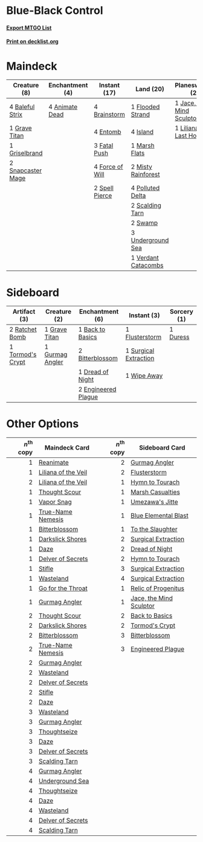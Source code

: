 # Blue-Black Control

#### [Export MTGO List](../collection/Blue-Black%20Control/Blue-Black%20Control.txt)
#### [Print on decklist.org](http://decklist.org/?deckmain=4%09Animate%20Dead%0A4%09Baleful%20Strix%0A4%09Brainstorm%0A2%09Collective%20Brutality%0A1%09Deep%20Analysis%0A4%09Entomb%0A3%09Fatal%20Push%0A1%09Flooded%20Strand%0A4%09Force%20of%20Will%0A1%09Grave%20Titan%0A1%09Griselbrand%0A4%09Island%0A1%09Jace,%20the%20Mind%20Sculptor%0A1%09Liliana,%20the%20Last%20Hope%0A1%09Marsh%20Flats%0A2%09Misty%20Rainforest%0A4%09Polluted%20Delta%0A4%09Ponder%0A2%09Scalding%20Tarn%0A2%09Snapcaster%20Mage%0A2%09Spell%20Pierce%0A2%09Swamp%0A2%09Thoughtseize%0A3%09Underground%20Sea%0A1%09Verdant%20Catacombs&deckside=1%09Back%20to%20Basics%0A2%09Bitterblossom%0A1%09Dread%20of%20Night%0A1%09Duress%0A2%09Engineered%20Plague%0A1%09Flusterstorm%0A1%09Grave%20Titan%0A1%09Gurmag%20Angler%0A2%09Ratchet%20Bomb%0A1%09Surgical%20Extraction%0A1%09Tormod's%20Crypt%0A1%09Wipe%20Away)
# Maindeck

|                                        Creature (8)                                        |                                     Enchantment (4)                                     |                                       Instant (17)                                       |                                          Land (20)                                           |                                          Planeswalker (2)                                          |                                           Sorcery (9)                                           |
|--------------------------------------------------------------------------------------------|-----------------------------------------------------------------------------------------|------------------------------------------------------------------------------------------|----------------------------------------------------------------------------------------------|----------------------------------------------------------------------------------------------------|-------------------------------------------------------------------------------------------------|
|4 [Baleful Strix](http://gatherer.wizards.com/Pages/Card/Details.aspx?multiverseid=423507)  |4 [Animate Dead](http://gatherer.wizards.com/Pages/Card/Details.aspx?multiverseid=265167)|4 [Brainstorm](http://gatherer.wizards.com/Pages/Card/Details.aspx?multiverseid=382871)   |1 [Flooded Strand](http://gatherer.wizards.com/Pages/Card/Details.aspx?multiverseid=405098)   |1 [Jace, the Mind Sculptor](http://gatherer.wizards.com/Pages/Card/Details.aspx?multiverseid=382979)|2 [Collective Brutality](http://gatherer.wizards.com/Pages/Card/Details.aspx?multiverseid=414380)|
|1 [Grave Titan](http://gatherer.wizards.com/Pages/Card/Details.aspx?multiverseid=389540)    |                                                                                         |4 [Entomb](http://gatherer.wizards.com/Pages/Card/Details.aspx?multiverseid=270456)       |4 [Island](http://gatherer.wizards.com/Pages/Card/Details.aspx?multiverseid=439602)           |1 [Liliana, the Last Hope](http://gatherer.wizards.com/Pages/Card/Details.aspx?multiverseid=414388) |1 [Deep Analysis](http://gatherer.wizards.com/Pages/Card/Details.aspx?multiverseid=382912)       |
|1 [Griselbrand](http://gatherer.wizards.com/Pages/Card/Details.aspx?multiverseid=425897)    |                                                                                         |3 [Fatal Push](http://gatherer.wizards.com/Pages/Card/Details.aspx?multiverseid=423724)   |1 [Marsh Flats](http://gatherer.wizards.com/Pages/Card/Details.aspx?multiverseid=426064)      |                                                                                                    |4 [Ponder](http://gatherer.wizards.com/Pages/Card/Details.aspx?multiverseid=451051)              |
|2 [Snapcaster Mage](http://gatherer.wizards.com/Pages/Card/Details.aspx?multiverseid=425875)|                                                                                         |4 [Force of Will](http://gatherer.wizards.com/Pages/Card/Details.aspx?multiverseid=382943)|2 [Misty Rainforest](http://gatherer.wizards.com/Pages/Card/Details.aspx?multiverseid=426065) |                                                                                                    |2 [Thoughtseize](http://gatherer.wizards.com/Pages/Card/Details.aspx?multiverseid=438676)        |
|                                                                                            |                                                                                         |2 [Spell Pierce](http://gatherer.wizards.com/Pages/Card/Details.aspx?multiverseid=425876) |4 [Polluted Delta](http://gatherer.wizards.com/Pages/Card/Details.aspx?multiverseid=405104)   |                                                                                                    |                                                                                                 |
|                                                                                            |                                                                                         |                                                                                          |2 [Scalding Tarn](http://gatherer.wizards.com/Pages/Card/Details.aspx?multiverseid=426069)    |                                                                                                    |                                                                                                 |
|                                                                                            |                                                                                         |                                                                                          |2 [Swamp](http://gatherer.wizards.com/Pages/Card/Details.aspx?multiverseid=439603)            |                                                                                                    |                                                                                                 |
|                                                                                            |                                                                                         |                                                                                          |3 [Underground Sea](http://gatherer.wizards.com/Pages/Card/Details.aspx?multiverseid=383142)  |                                                                                                    |                                                                                                 |
|                                                                                            |                                                                                         |                                                                                          |1 [Verdant Catacombs](http://gatherer.wizards.com/Pages/Card/Details.aspx?multiverseid=426074)|                                                                                                    |                                                                                                 |


# Sideboard

|                                       Artifact (3)                                        |                                       Creature (2)                                       |                                       Enchantment (6)                                       |                                          Instant (3)                                           |                                    Sorcery (1)                                    |
|-------------------------------------------------------------------------------------------|------------------------------------------------------------------------------------------|---------------------------------------------------------------------------------------------|------------------------------------------------------------------------------------------------|-----------------------------------------------------------------------------------|
|2 [Ratchet Bomb](http://gatherer.wizards.com/Pages/Card/Details.aspx?multiverseid=205482)  |1 [Grave Titan](http://gatherer.wizards.com/Pages/Card/Details.aspx?multiverseid=389540)  |1 [Back to Basics](http://gatherer.wizards.com/Pages/Card/Details.aspx?multiverseid=5711)    |1 [Flusterstorm](http://gatherer.wizards.com/Pages/Card/Details.aspx?multiverseid=382942)       |1 [Duress](http://gatherer.wizards.com/Pages/Card/Details.aspx?multiverseid=270465)|
|1 [Tormod's Crypt](http://gatherer.wizards.com/Pages/Card/Details.aspx?multiverseid=389723)|1 [Gurmag Angler](http://gatherer.wizards.com/Pages/Card/Details.aspx?multiverseid=391850)|2 [Bitterblossom](http://gatherer.wizards.com/Pages/Card/Details.aspx?multiverseid=397701)   |1 [Surgical Extraction](http://gatherer.wizards.com/Pages/Card/Details.aspx?multiverseid=397706)|                                                                                   |
|                                                                                           |                                                                                          |1 [Dread of Night](http://gatherer.wizards.com/Pages/Card/Details.aspx?multiverseid=4658)    |1 [Wipe Away](http://gatherer.wizards.com/Pages/Card/Details.aspx?multiverseid=118911)          |                                                                                   |
|                                                                                           |                                                                                          |2 [Engineered Plague](http://gatherer.wizards.com/Pages/Card/Details.aspx?multiverseid=12944)|                                                                                                |                                                                                   |


# Other Options

|*n*<sup>th</sup> copy|                                        Maindeck Card                                         |*n*<sup>th</sup> copy|                                          Sideboard Card                                          |
|--------------------:|----------------------------------------------------------------------------------------------|--------------------:|--------------------------------------------------------------------------------------------------|
|                    1|[Reanimate](http://gatherer.wizards.com/Pages/Card/Details.aspx?multiverseid=270452)          |                    2|[Gurmag Angler](http://gatherer.wizards.com/Pages/Card/Details.aspx?multiverseid=391850)          |
|                    1|[Liliana of the Veil](http://gatherer.wizards.com/Pages/Card/Details.aspx?multiverseid=425901)|                    2|[Flusterstorm](http://gatherer.wizards.com/Pages/Card/Details.aspx?multiverseid=382942)           |
|                    2|[Liliana of the Veil](http://gatherer.wizards.com/Pages/Card/Details.aspx?multiverseid=425901)|                    1|[Hymn to Tourach](http://gatherer.wizards.com/Pages/Card/Details.aspx?multiverseid=382976)        |
|                    1|[Thought Scour](http://gatherer.wizards.com/Pages/Card/Details.aspx?multiverseid=438642)      |                    1|[Marsh Casualties](http://gatherer.wizards.com/Pages/Card/Details.aspx?multiverseid=401696)       |
|                    1|[Vapor Snag](http://gatherer.wizards.com/Pages/Card/Details.aspx?multiverseid=397738)         |                    1|[Umezawa's Jitte](http://gatherer.wizards.com/Pages/Card/Details.aspx?multiverseid=416756)        |
|                    1|[True-Name Nemesis](http://gatherer.wizards.com/Pages/Card/Details.aspx?multiverseid=376562)  |                    1|[Blue Elemental Blast](http://gatherer.wizards.com/Pages/Card/Details.aspx?multiverseid=202520)   |
|                    1|[Bitterblossom](http://gatherer.wizards.com/Pages/Card/Details.aspx?multiverseid=397701)      |                    1|[To the Slaughter](http://gatherer.wizards.com/Pages/Card/Details.aspx?multiverseid=409889)       |
|                    1|[Darkslick Shores](http://gatherer.wizards.com/Pages/Card/Details.aspx?multiverseid=209400)   |                    2|[Surgical Extraction](http://gatherer.wizards.com/Pages/Card/Details.aspx?multiverseid=397706)    |
|                    1|[Daze](http://gatherer.wizards.com/Pages/Card/Details.aspx?multiverseid=413586)               |                    2|[Dread of Night](http://gatherer.wizards.com/Pages/Card/Details.aspx?multiverseid=4658)           |
|                    1|[Delver of Secrets](http://gatherer.wizards.com/Pages/Card/Details.aspx?multiverseid=439326)  |                    2|[Hymn to Tourach](http://gatherer.wizards.com/Pages/Card/Details.aspx?multiverseid=382976)        |
|                    1|[Stifle](http://gatherer.wizards.com/Pages/Card/Details.aspx?multiverseid=429877)             |                    3|[Surgical Extraction](http://gatherer.wizards.com/Pages/Card/Details.aspx?multiverseid=397706)    |
|                    1|[Wasteland](http://gatherer.wizards.com/Pages/Card/Details.aspx?multiverseid=413790)          |                    4|[Surgical Extraction](http://gatherer.wizards.com/Pages/Card/Details.aspx?multiverseid=397706)    |
|                    1|[Go for the Throat](http://gatherer.wizards.com/Pages/Card/Details.aspx?multiverseid=433046)  |                    1|[Relic of Progenitus](http://gatherer.wizards.com/Pages/Card/Details.aspx?multiverseid=205326)    |
|                    1|[Gurmag Angler](http://gatherer.wizards.com/Pages/Card/Details.aspx?multiverseid=391850)      |                    1|[Jace, the Mind Sculptor](http://gatherer.wizards.com/Pages/Card/Details.aspx?multiverseid=382979)|
|                    2|[Thought Scour](http://gatherer.wizards.com/Pages/Card/Details.aspx?multiverseid=438642)      |                    2|[Back to Basics](http://gatherer.wizards.com/Pages/Card/Details.aspx?multiverseid=5711)           |
|                    2|[Darkslick Shores](http://gatherer.wizards.com/Pages/Card/Details.aspx?multiverseid=209400)   |                    2|[Tormod's Crypt](http://gatherer.wizards.com/Pages/Card/Details.aspx?multiverseid=389723)         |
|                    2|[Bitterblossom](http://gatherer.wizards.com/Pages/Card/Details.aspx?multiverseid=397701)      |                    3|[Bitterblossom](http://gatherer.wizards.com/Pages/Card/Details.aspx?multiverseid=397701)          |
|                    2|[True-Name Nemesis](http://gatherer.wizards.com/Pages/Card/Details.aspx?multiverseid=376562)  |                    3|[Engineered Plague](http://gatherer.wizards.com/Pages/Card/Details.aspx?multiverseid=12944)       |
|                    2|[Gurmag Angler](http://gatherer.wizards.com/Pages/Card/Details.aspx?multiverseid=391850)      |                     |                                                                                                  |
|                    2|[Wasteland](http://gatherer.wizards.com/Pages/Card/Details.aspx?multiverseid=413790)          |                     |                                                                                                  |
|                    2|[Delver of Secrets](http://gatherer.wizards.com/Pages/Card/Details.aspx?multiverseid=439326)  |                     |                                                                                                  |
|                    2|[Stifle](http://gatherer.wizards.com/Pages/Card/Details.aspx?multiverseid=429877)             |                     |                                                                                                  |
|                    2|[Daze](http://gatherer.wizards.com/Pages/Card/Details.aspx?multiverseid=413586)               |                     |                                                                                                  |
|                    3|[Wasteland](http://gatherer.wizards.com/Pages/Card/Details.aspx?multiverseid=413790)          |                     |                                                                                                  |
|                    3|[Gurmag Angler](http://gatherer.wizards.com/Pages/Card/Details.aspx?multiverseid=391850)      |                     |                                                                                                  |
|                    3|[Thoughtseize](http://gatherer.wizards.com/Pages/Card/Details.aspx?multiverseid=438676)       |                     |                                                                                                  |
|                    3|[Daze](http://gatherer.wizards.com/Pages/Card/Details.aspx?multiverseid=413586)               |                     |                                                                                                  |
|                    3|[Delver of Secrets](http://gatherer.wizards.com/Pages/Card/Details.aspx?multiverseid=439326)  |                     |                                                                                                  |
|                    3|[Scalding Tarn](http://gatherer.wizards.com/Pages/Card/Details.aspx?multiverseid=426069)      |                     |                                                                                                  |
|                    4|[Gurmag Angler](http://gatherer.wizards.com/Pages/Card/Details.aspx?multiverseid=391850)      |                     |                                                                                                  |
|                    4|[Underground Sea](http://gatherer.wizards.com/Pages/Card/Details.aspx?multiverseid=383142)    |                     |                                                                                                  |
|                    4|[Thoughtseize](http://gatherer.wizards.com/Pages/Card/Details.aspx?multiverseid=438676)       |                     |                                                                                                  |
|                    4|[Daze](http://gatherer.wizards.com/Pages/Card/Details.aspx?multiverseid=413586)               |                     |                                                                                                  |
|                    4|[Wasteland](http://gatherer.wizards.com/Pages/Card/Details.aspx?multiverseid=413790)          |                     |                                                                                                  |
|                    4|[Delver of Secrets](http://gatherer.wizards.com/Pages/Card/Details.aspx?multiverseid=439326)  |                     |                                                                                                  |
|                    4|[Scalding Tarn](http://gatherer.wizards.com/Pages/Card/Details.aspx?multiverseid=426069)      |                     |                                                                                                  |

